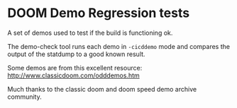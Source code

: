 # DOOM Demo Regression tests

A set of demos used to test if the build is functioning ok.

The demo-check tool runs each demo in `-cicddemo` mode and compares the output of the statdump to a good known result.

Some demos are from this excellent resource: http://www.classicdoom.com/odddemos.htm

Much thanks to the classic doom and doom speed demo archive community.